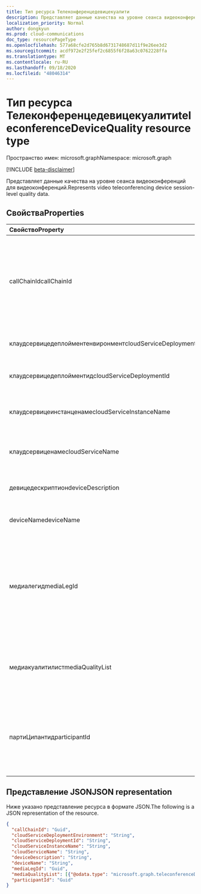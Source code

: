 ```yaml
---
title: Тип ресурса Телеконференцедевицекуалити
description: Представляет данные качества на уровне сеанса видеоконференций для видеоконференций.
localization_priority: Normal
author: dongkyun
ms.prod: cloud-communications
doc_type: resourcePageType
ms.openlocfilehash: 577a68cfe2d765b8d6731748687d11f9e26ee3d2
ms.sourcegitcommit: acdf972e2f25fef2c6855f6f28a63c0762228ffa
ms.translationtype: MT
ms.contentlocale: ru-RU
ms.lasthandoff: 09/18/2020
ms.locfileid: "48046314"
---
```

# <a name="teleconferencedevicequality-resource-type"></a><span data-ttu-id="42e66-103">Тип ресурса Телеконференцедевицекуалити</span><span class="sxs-lookup"><span data-stu-id="42e66-103">teleconferenceDeviceQuality resource type</span></span>

<span data-ttu-id="42e66-104">Пространство имен: microsoft.graph</span><span class="sxs-lookup"><span data-stu-id="42e66-104">Namespace: microsoft.graph</span></span>

[!INCLUDE [beta-disclaimer](../../includes/beta-disclaimer.md)]

<span data-ttu-id="42e66-105">Представляет данные качества на уровне сеанса видеоконференций для видеоконференций.</span><span class="sxs-lookup"><span data-stu-id="42e66-105">Represents video teleconferencing device session-level quality data.</span></span>

## <a name="properties"></a><span data-ttu-id="42e66-106">Свойства</span><span class="sxs-lookup"><span data-stu-id="42e66-106">Properties</span></span>

| <span data-ttu-id="42e66-107">Свойство</span><span class="sxs-lookup"><span data-stu-id="42e66-107">Property</span></span>     | <span data-ttu-id="42e66-108">Тип</span><span class="sxs-lookup"><span data-stu-id="42e66-108">Type</span></span>        | <span data-ttu-id="42e66-109">Описание</span><span class="sxs-lookup"><span data-stu-id="42e66-109">Description</span></span> |
|:-------------|:------------|:------------|
|<span data-ttu-id="42e66-110">callChainId</span><span class="sxs-lookup"><span data-stu-id="42e66-110">callChainId</span></span>|<span data-ttu-id="42e66-111">Guid</span><span class="sxs-lookup"><span data-stu-id="42e66-111">Guid</span></span>|<span data-ttu-id="42e66-112">Уникальный идентификатор для всех вызовов участников в конференции или уникальный идентификатор для двух вызовов участников в вызове P2P.</span><span class="sxs-lookup"><span data-stu-id="42e66-112">A unique identifier for all  the participant calls in a conference or a unique identifier for two participant calls in P2P call.</span></span> <span data-ttu-id="42e66-113">Необходимо скопировать из `Microsoft.Graph.Call.CallChainId`.</span><span class="sxs-lookup"><span data-stu-id="42e66-113">This needs to be copied over from `Microsoft.Graph.Call.CallChainId`.</span></span>|
|<span data-ttu-id="42e66-114">клаудсервицедеплойментенвиронмент</span><span class="sxs-lookup"><span data-stu-id="42e66-114">cloudServiceDeploymentEnvironment</span></span>|<span data-ttu-id="42e66-115">Строка</span><span class="sxs-lookup"><span data-stu-id="42e66-115">String</span></span>|<span data-ttu-id="42e66-116">Географическая область, в которой развернута служба, например `ProdNoam` .</span><span class="sxs-lookup"><span data-stu-id="42e66-116">A geo-region where the service is deployed, such as `ProdNoam`.</span></span>|
|<span data-ttu-id="42e66-117">клаудсервицедеплойментид</span><span class="sxs-lookup"><span data-stu-id="42e66-117">cloudServiceDeploymentId</span></span>|<span data-ttu-id="42e66-118">Строка</span><span class="sxs-lookup"><span data-stu-id="42e66-118">String</span></span>|<span data-ttu-id="42e66-119">Уникальный идентификатор развертывания, назначенный Azure.</span><span class="sxs-lookup"><span data-stu-id="42e66-119">A unique deployment identifier assigned by Azure.</span></span>|
|<span data-ttu-id="42e66-120">клаудсервицеинстанценаме</span><span class="sxs-lookup"><span data-stu-id="42e66-120">cloudServiceInstanceName</span></span>|<span data-ttu-id="42e66-121">Строка</span><span class="sxs-lookup"><span data-stu-id="42e66-121">String</span></span>|<span data-ttu-id="42e66-122">Имя развернутого экземпляра облачной службы Azure, например `FrontEnd_IN_3` .</span><span class="sxs-lookup"><span data-stu-id="42e66-122">The Azure deployed cloud service instance name, such as `FrontEnd_IN_3`.</span></span>|
|<span data-ttu-id="42e66-123">клаудсервиценаме</span><span class="sxs-lookup"><span data-stu-id="42e66-123">cloudServiceName</span></span>|<span data-ttu-id="42e66-124">Строка</span><span class="sxs-lookup"><span data-stu-id="42e66-124">String</span></span>|<span data-ttu-id="42e66-125">Имя развернутой облачной службы Azure, например `contoso.cloudapp.net` .</span><span class="sxs-lookup"><span data-stu-id="42e66-125">The Azure deployed cloud service name, such as `contoso.cloudapp.net`.</span></span>|
|<span data-ttu-id="42e66-126">девицедескриптион</span><span class="sxs-lookup"><span data-stu-id="42e66-126">deviceDescription</span></span>|<span data-ttu-id="42e66-127">Строка</span><span class="sxs-lookup"><span data-stu-id="42e66-127">String</span></span>|<span data-ttu-id="42e66-128">Любое дополнительное описание, например `VTC Bldg 30/21` .</span><span class="sxs-lookup"><span data-stu-id="42e66-128">Any additional description, such as `VTC Bldg 30/21`.</span></span>|
|<span data-ttu-id="42e66-129">deviceName</span><span class="sxs-lookup"><span data-stu-id="42e66-129">deviceName</span></span>|<span data-ttu-id="42e66-130">String</span><span class="sxs-lookup"><span data-stu-id="42e66-130">String</span></span>|<span data-ttu-id="42e66-131">Имя агента мультимедиа пользователя, например `Cisco SX80` .</span><span class="sxs-lookup"><span data-stu-id="42e66-131">The user media agent name, such as `Cisco SX80`.</span></span>|
|<span data-ttu-id="42e66-132">медиалегид</span><span class="sxs-lookup"><span data-stu-id="42e66-132">mediaLegId</span></span>|<span data-ttu-id="42e66-133">Guid</span><span class="sxs-lookup"><span data-stu-id="42e66-133">Guid</span></span>|<span data-ttu-id="42e66-134">Уникальный идентификатор для конкретной точки носителя участника в Конференции.</span><span class="sxs-lookup"><span data-stu-id="42e66-134">A unique identifier for a specific media leg of a participant in a conference.</span></span>  <span data-ttu-id="42e66-135">Если происходит переопределение, у одного участника может быть несколько идентификаторов носителей.</span><span class="sxs-lookup"><span data-stu-id="42e66-135">One participant can have multiple media leg identifiers if retargeting happens.</span></span> <span data-ttu-id="42e66-136">Партнер Кви назначает это значение.</span><span class="sxs-lookup"><span data-stu-id="42e66-136">CVI partner assigns this value.</span></span>|
|<span data-ttu-id="42e66-137">медиакуалитилист</span><span class="sxs-lookup"><span data-stu-id="42e66-137">mediaQualityList</span></span>|<span data-ttu-id="42e66-138">Коллекция [телеконференцедевицемедиакуалити](teleconferencedevicemediaquality.md)</span><span class="sxs-lookup"><span data-stu-id="42e66-138">[teleconferenceDeviceMediaQuality](teleconferencedevicemediaquality.md) collection</span></span>|<span data-ttu-id="42e66-139">Список качеств мультимедиа в сеансе мультимедиа (вызов), например качество звука, качество видео и/или общий доступ к экрану.</span><span class="sxs-lookup"><span data-stu-id="42e66-139">The list of media qualities in a media session (call), such as audio quality, video quality, and/or screen sharing quality.</span></span>|
|<span data-ttu-id="42e66-140">партиЦипантид</span><span class="sxs-lookup"><span data-stu-id="42e66-140">participantId</span></span>|<span data-ttu-id="42e66-141">Guid</span><span class="sxs-lookup"><span data-stu-id="42e66-141">Guid</span></span>|<span data-ttu-id="42e66-142">Уникальный идентификатор определенного участника в Конференции.</span><span class="sxs-lookup"><span data-stu-id="42e66-142">A unique identifier for a specific participant in a conference.</span></span> <span data-ttu-id="42e66-143">Партнеру Кви необходимо скопировать значение `Call.MyParticipantId` этого свойства.</span><span class="sxs-lookup"><span data-stu-id="42e66-143">The CVI partner needs to copy over `Call.MyParticipantId` to this property.</span></span>|

## <a name="json-representation"></a><span data-ttu-id="42e66-144">Представление JSON</span><span class="sxs-lookup"><span data-stu-id="42e66-144">JSON representation</span></span>

<span data-ttu-id="42e66-145">Ниже указано представление ресурса в формате JSON.</span><span class="sxs-lookup"><span data-stu-id="42e66-145">The following is a JSON representation of the resource.</span></span>

<!-- {
  "blockType": "resource",
  "optionalProperties": [

  ],
  "@odata.type": "microsoft.graph.teleconferenceDeviceQuality",
  "baseType": null
}-->

```json
{
  "callChainId": "Guid",
  "cloudServiceDeploymentEnvironment": "String",
  "cloudServiceDeploymentId": "String",
  "cloudServiceInstanceName": "String",
  "cloudServiceName": "String",
  "deviceDescription": "String",
  "deviceName": "String",
  "mediaLegId": "Guid",
  "mediaQualityList": [{"@odata.type": "microsoft.graph.teleconferenceDeviceMediaQuality"}],
  "participantId": "Guid"
}
```

<!-- uuid: 16cd6b66-4b1a-43a1-adaf-3a886856ed98
2019-02-04 14:57:30 UTC -->
<!-- {
  "type": "#page.annotation",
  "description": "teleconferenceDeviceQuality resource",
  "keywords": "",
  "section": "documentation",
  "tocPath": ""
}-->


